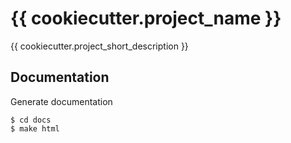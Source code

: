 # {{ cookiecutter.project_name }}

{{ cookiecutter.project_short_description }}

## Documentation
Generate documentation
``` shell
$ cd docs
$ make html
```
